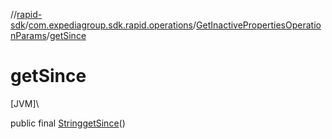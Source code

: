 //[rapid-sdk](../../../index.md)/[com.expediagroup.sdk.rapid.operations](../index.md)/[GetInactivePropertiesOperationParams](index.md)/[getSince](get-since.md)

# getSince

[JVM]\

public final [String](https://docs.oracle.com/javase/8/docs/api/java/lang/String.html)[getSince](get-since.md)()

